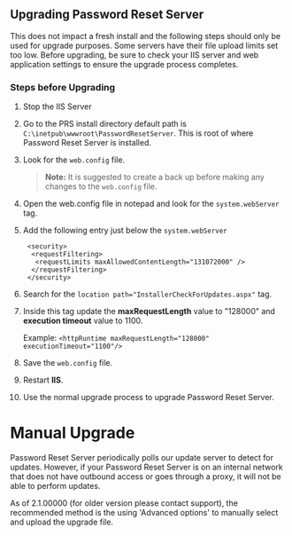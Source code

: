 [title]: # (Upgrade)
[tags]: # (upgrade)
[priority]: # (109)
## Upgrading Password Reset Server 

This does not impact a fresh install and the following steps should only be used for upgrade purposes. Some servers have their file upload limits set too low. Before upgrading, be sure to check your IIS server and web application settings to ensure the upgrade process completes.

### Steps before Upgrading

1. Stop the IIS Server
1. Go to the PRS install directory default path is `C:\inetpub\wwwroot\PasswordResetServer`. This is root of where Password Reset Server is installed.
1. Look for the `web.config` file.

   >**Note:** It is suggested to create a back up before making any changes to the `web.config` file.

1. Open the web.config file in notepad and look for the `system.webServer` tag.
1. Add the following entry just below the `system.webServer`

   ```
    <security>
     <requestFiltering>
      <requestLimits maxAllowedContentLength="131072000" />
     </requestFiltering>
    </security>
   ```

1. Search for the `location path="InstallerCheckForUpdates.aspx"` tag.
1. Inside this tag update the __maxRequestLength__ value to "128000"
  and __execution timeout__ value to 1100.

   Example:
`<httpRuntime maxRequestLength="128000" executionTimeout="1100"/>`

1. Save the `web.config` file.
1. Restart __IIS__.
1. Use the normal upgrade process to upgrade Password Reset Server.

# Manual Upgrade

Password Reset Server periodically polls our update server to detect for updates. However, if your Password Reset Server is on an internal network that does not have outbound access or goes through a proxy, it will not be able to perform updates.

As of 2.1.00000 (for older version please contact support), the recommended method is the using 'Advanced options' to manually select and upload the upgrade file.
